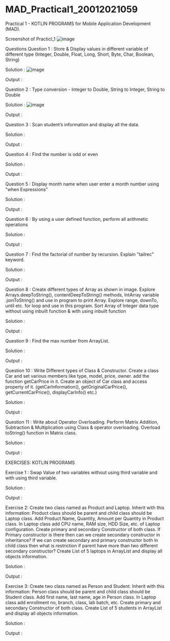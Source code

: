 # MAD_Practical1_20012021059

Practical 1 - KOTLIN PROGRAMS for Mobile Application Development (MAD).

Screenshot of Practicl_1
![image](https://user-images.githubusercontent.com/110806418/190062899-ac9b997e-9863-4b8f-98a6-c6d2bc30ea5a.png)


Questions
Question 1 : Store & Display values in different variable of different type (Integer, Double, Float, Long, Short, Byte, Char, Boolean, String)

Solution :
![image](https://user-images.githubusercontent.com/110806418/190062939-94c8ca48-7655-4a60-9b6c-a9dcdb7ef2d1.png)


Output :




Question 2 : Type conversion - Integer to Double, String to Integer, String to Double

Solution :
![image](https://user-images.githubusercontent.com/110806418/190064190-49b35c15-2c06-48fa-99b3-bf711baf0f55.png)


Output :

Question 3 : Scan student’s information and display all the data.

Solution :

Output :

Question 4 : Find the number is odd or even

Solution :

Output :

Question 5 : Display month name when user enter a month number using "when Expressions"

Solution :

Output :

Question 6 : By using a user defined function, perform all arithmetic operations

Solution :

Output :

Question 7 : Find the factorial of number by recursion. Explain "tailrec" keyword.

Solution :

Output :

Question 8 : Create different types of Array as shown in image. Explore Arrays.deepToString(), contentDeepToString() methods, IntArray variable .joinToString() and use in program to print Array. Explore range, downTo, until etc. for loop and use in this program. Sort Array of Integer data type without using inbuilt function & with using inbuilt function

Solution :

Output :

Question 9 : Find the max number from ArrayList.

Solution :

Output :

Question 10 : Write Different types of Class & Constructor. Create a class Car and set various members like type, model, price, owner. add the function getCarPrice in it. Create an object of Car class and access property of it. (getCarInformation(), getOriginalCarPrice(), getCurrentCarPrice(), displayCarInfo() etc.)

Solution :

Output :

Question 11 : Write about Operator Overloading. Perform Matrix Addition, Subtraction & Multiplication using Class & operator overloading. Overload toString() function in Matrix class.

Solution :

Output :


EXERCISES: KOTLIN PROGRAMS

Exercise 1 : Swap Value of two variables without using third variable and with using third variable.

Solution :

Output :

Exercise 2:	Create two class named as Product and Laptop. Inherit with this information: Product class should be parent and child class should be Laptop class. 
Add Product Name, Quantity, Amount per Quantity in Product class. In Laptop class add CPU name, RAM size, HDD Size, etc. of Laptop configuration. 
Create primary and secondary Constructor of both class. 
If Primary constructor is there then can we create secondary constructor in inheritance? 
If we can create secondary and primary constructor both in child class then what is restriction if parent have more than two different secondary constructor? 
Create List of 5 laptops in ArrayList and display all objects information.

Solution :

Output :

Exercise 3:	Create two class named as Person and Student. Inherit with this information: Person class should be parent and child class should be Student class. 
Add first name, last name, age in Person class. In Laptop class add enrollment no, branch, class, lab batch, etc. 
Create primary and secondary Constructor of both class. 
Create List of 5 students in ArrayList and display all objects information.

Solution :

Output :


